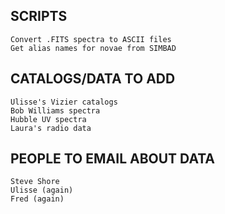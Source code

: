 SCRIPTS
--------------
	Convert .FITS spectra to ASCII files
	Get alias names for novae from SIMBAD






CATALOGS/DATA TO ADD
--------------
	Ulisse's Vizier catalogs
	Bob Williams spectra
	Hubble UV spectra
	Laura's radio data




PEOPLE TO EMAIL ABOUT DATA
--------------
	Steve Shore
	Ulisse (again)
	Fred (again)
